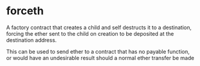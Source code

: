 # forceth

A factory contract that creates a child and self destructs it to a destination,
forcing the ether sent to the child on creation to be deposited at the destination
address.

This can be used to send ether to a contract that has no payable function, or
would have an undesirable result should a normal ether transfer be made
